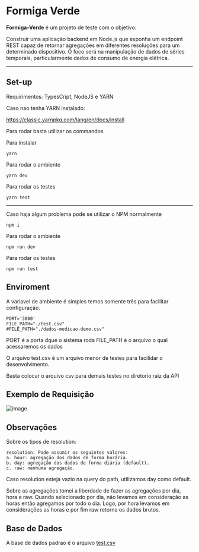 # Formiga Verde

**Formiga-Verde** é um projeto de teste com o objetivo:

Construir uma aplicação backend em Node.js que exponha um endpoint REST capaz de
retornar agregações em diferentes resoluções para um determinado dispositivo. O foco será
na manipulação de dados de séries temporais, particularmente dados de consumo de
energia elétrica.

<hr>

## Set-up

Requirimentos: TypesCript, NodeJS e YARN

Caso nao tenha YARN instalado:

https://classic.yarnpkg.com/lang/en/docs/install

Para rodar basta utilizar os commandos

Para instalar
```
yarn
```

Para rodar o ambiente
```
yarn dev
```

Para rodar os testes

```
yarn test
```

<hr>

Caso haja algum problema pode se utilizar o NPM normalmente

```
npm i
```

Para rodar o ambiente
```
npm run dev
```

Para rodar os testes

```
npm run test
```

## Enviroment

A variavel de ambiente é simples temos somente três para facilitar configuração.

```
PORT='3000'
FILE_PATH="./test.csv"
#FILE_PATH="./dados-medicao-demo.csv"
```

PORT é a porta dque o sistema roda
FILE_PATH é o arquivo o qual acessaremos os dados

O arquivo test.csv é um arquivo menor de testes para facilidar o desenvolvimento.

Basta colocar o arquivo csv para demais testes no diretorio raiz da API

## Exemplo de Requisição

![image](https://github.com/viniciuspx/formiga-verde/assets/22032075/9b262ee1-bc1a-4f88-94f6-b2699dbb7aea)

## Observações

Sobre os tipos de resolution:

```
resolution: Pode assumir os seguintes valores:
a. hour: agregação dos dados de forma horária.
b. day: agregação dos dados de forma diária (default).
c. raw: nenhuma agregação.
```

Caso resolution esteja vazio na query do path, utilizamos day como default.

Sobre as agregações tomei a liberdade de fazer as agregações por dia, hora e raw. Quando selecionado por dia, não levamos em consideração as horas então agregamos por todo o dia. Logo, por hora levamos em considerações as horas e por fim raw retorna os dados brutos.

## Base de Dados

A base de dados padrao é o arquivo [test.csv](https://github.com/viniciuspx/formiga-verde/blob/main/test.csv)

